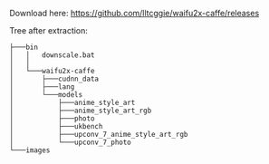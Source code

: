 Download here: https://github.com/lltcggie/waifu2x-caffe/releases

Tree after extraction:
```
├───bin
│   │   downscale.bat
│   │
│   └───waifu2x-caffe
│       ├───cudnn_data
│       ├───lang
│       └───models
│           ├───anime_style_art
│           ├───anime_style_art_rgb
│           ├───photo
│           ├───ukbench
│           ├───upconv_7_anime_style_art_rgb
│           └───upconv_7_photo
└───images
```
